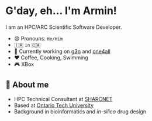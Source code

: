 # G'day, eh... I'm Armin!

I am an HPC/ARC Scientific Software Developer.

- 😄 Pronouns: `He/Him`
- :iran: `in` :canada:
- 🔭 Currently working on [g3p](https://github.com/arminms/g3p) and [one4all](https://github.com/arminms/one4all)
- ❤️ Coffee, Cooking, Swimming
- 🎮 XBox

## 👋 About me
- HPC Technical Consultant at [SHARCNET](https://sharcnet.ca)
- Based at [Ontario Tech University](https://ontariotechu.ca)
- Background in bioinformatics and *in-silico* drug design

<!--
**arminms/arminms** is a ✨ _special_ ✨ repository because its `README.md` (this file) appears on your GitHub profile.

Here are some ideas to get you started:

- 🔭 I’m currently working on ...
- 🌱 I’m currently learning ...
- 👯 I’m looking to collaborate on ...
- 🤔 I’m looking for help with ...
- 💬 Ask me about ...
- 📫 How to reach me: ...
- 😄 Pronouns: ...
- ⚡ Fun fact: ...
-->
